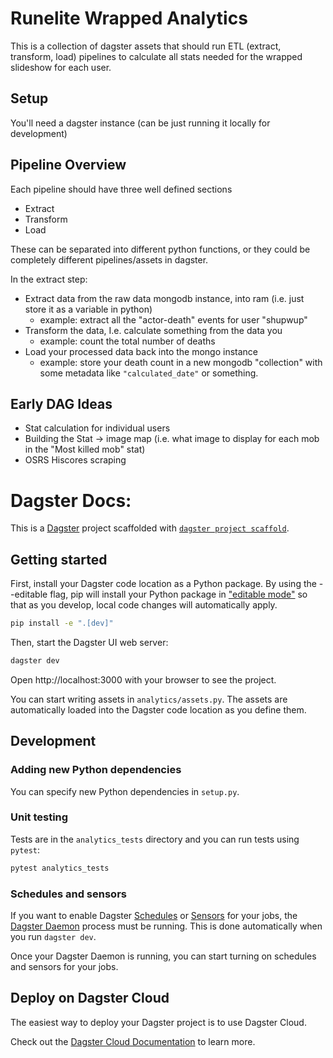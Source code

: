 # Runelite Wrapped Analytics

This is a collection of dagster assets that should run ETL (extract, transform, load) pipelines to calculate all stats needed for the wrapped slideshow for each user.

## Setup

You'll need a dagster instance (can be just running it locally for development)

## Pipeline Overview

Each pipeline should have three well defined sections
* Extract
* Transform
* Load

These can be separated into different python functions, or they could be completely different pipelines/assets in dagster.

In the extract step:
* Extract data from the raw data mongodb instance, into ram (i.e. just store it as a variable in python)
    * example: extract all the "actor-death" events for user "shupwup"
* Transform the data, I.e. calculate something from the data you
    * example: count the total number of deaths
* Load your processed data back into the mongo instance
    * example: store your death count in a new mongodb "collection" with some metadata like `"calculated_date"` or something.

## Early DAG Ideas

* Stat calculation for individual users
* Building the Stat -> image map (i.e. what image to display for each mob in the "Most killed mob" stat)
* OSRS Hiscores scraping



# Dagster Docs:

This is a [Dagster](https://dagster.io/) project scaffolded with [`dagster project scaffold`](https://docs.dagster.io/getting-started/create-new-project).

## Getting started

First, install your Dagster code location as a Python package. By using the --editable flag, pip will install your Python package in ["editable mode"](https://pip.pypa.io/en/latest/topics/local-project-installs/#editable-installs) so that as you develop, local code changes will automatically apply.

```bash
pip install -e ".[dev]"
```

Then, start the Dagster UI web server:

```bash
dagster dev
```

Open http://localhost:3000 with your browser to see the project.

You can start writing assets in `analytics/assets.py`. The assets are automatically loaded into the Dagster code location as you define them.

## Development


### Adding new Python dependencies

You can specify new Python dependencies in `setup.py`.

### Unit testing

Tests are in the `analytics_tests` directory and you can run tests using `pytest`:

```bash
pytest analytics_tests
```

### Schedules and sensors

If you want to enable Dagster [Schedules](https://docs.dagster.io/concepts/partitions-schedules-sensors/schedules) or [Sensors](https://docs.dagster.io/concepts/partitions-schedules-sensors/sensors) for your jobs, the [Dagster Daemon](https://docs.dagster.io/deployment/dagster-daemon) process must be running. This is done automatically when you run `dagster dev`.

Once your Dagster Daemon is running, you can start turning on schedules and sensors for your jobs.

## Deploy on Dagster Cloud

The easiest way to deploy your Dagster project is to use Dagster Cloud.

Check out the [Dagster Cloud Documentation](https://docs.dagster.cloud) to learn more.
